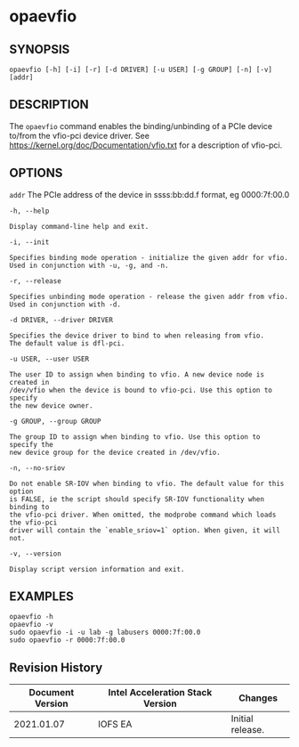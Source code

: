# opaevfio #

## SYNOPSIS ##

`opaevfio [-h] [-i] [-r] [-d DRIVER] [-u USER] [-g GROUP] [-n] [-v] [addr]`

## DESCRIPTION ##

The ```opaevfio``` command enables the binding/unbinding of a PCIe device
to/from the vfio-pci device driver. See https://kernel.org/doc/Documentation/vfio.txt
for a description of vfio-pci.

## OPTIONS ##

`addr`
    The PCIe address of the device in ssss:bb:dd.f format, eg 0000:7f:00.0

`-h, --help`

    Display command-line help and exit.

`-i, --init`

    Specifies binding mode operation - initialize the given addr for vfio.
    Used in conjunction with -u, -g, and -n.

`-r, --release`

    Specifies unbinding mode operation - release the given addr from vfio.
    Used in conjunction with -d.

`-d DRIVER, --driver DRIVER`

    Specifies the device driver to bind to when releasing from vfio.
    The default value is dfl-pci.

`-u USER, --user USER`

    The user ID to assign when binding to vfio. A new device node is created in
    /dev/vfio when the device is bound to vfio-pci. Use this option to specify
    the new device owner.

`-g GROUP, --group GROUP`

    The group ID to assign when binding to vfio. Use this option to specify the
    new device group for the device created in /dev/vfio.

`-n, --no-sriov`

    Do not enable SR-IOV when binding to vfio. The default value for this option
    is FALSE, ie the script should specify SR-IOV functionality when binding to
    the vfio-pci driver. When omitted, the modprobe command which loads the vfio-pci
    driver will contain the `enable_sriov=1` option. When given, it will not.

`-v, --version`

    Display script version information and exit.

## EXAMPLES ##

`opaevfio -h`<br>
`opaevfio -v`<br>
`sudo opaevfio -i -u lab -g labusers 0000:7f:00.0`<br>
`sudo opaevfio -r 0000:7f:00.0`

## Revision History ##

Document Version | Intel Acceleration Stack Version | Changes
-----------------|----------------------------------|--------
2021.01.07 | IOFS EA | Initial release.
